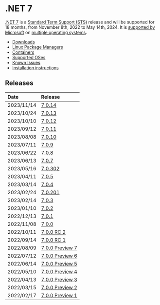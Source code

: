 # .NET 7

[.NET 7](https://devblogs.microsoft.com/dotnet/announcing-dotnet-7/) is a [Standard Term Support (STS)](../../release-policies.md) release and will be supported for 18 months, from November 8th, 2022 to May 14th, 2024. It is [supported by Microsoft](../../microsoft-support.md) on [multiple operating systems](supported-os.md).

- [Downloads](https://dotnet.microsoft.com/download/dotnet/7.0)
- [Linux Package Managers](https://learn.microsoft.com/dotnet/core/install/linux)
- [Containers](https://mcr.microsoft.com/catalog?search=dotnet/)
- [Supported OSes](supported-os.md)
- [Known Issues](known-issues.md)
- [Installation instructions](install.md)

## Releases

| Date | Release |
| :-- | :-- |
| 2023/11/14 | [7.0.14](https://github.com/dotnet/core/blob/main/release-notes/7.0/7.0.14/7.0.14.md) |
| 2023/10/24 | [7.0.13](https://github.com/dotnet/core/blob/main/release-notes/7.0/7.0.13/7.0.13.md) |
| 2023/10/10 | [7.0.12](https://github.com/dotnet/core/blob/main/release-notes/7.0/7.0.12/7.0.12.md) |
| 2023/09/12 | [7.0.11](https://github.com/dotnet/core/blob/main/release-notes/7.0/7.0.11/7.0.11.md) |
| 2023/08/08 | [7.0.10](https://github.com/dotnet/core/blob/main/release-notes/7.0/7.0.10/7.0.10.md) |
| 2023/07/11 | [7.0.9](https://github.com/dotnet/core/blob/main/release-notes/7.0/7.0.9/7.0.9.md) |
| 2023/06/22 | [7.0.8](https://github.com/dotnet/core/blob/main/release-notes/7.0/7.0.8/7.0.8.md) |
| 2023/06/13 | [7.0.7](https://github.com/dotnet/core/blob/main/release-notes/7.0/7.0.7/7.0.7.md) |
| 2023/05/16 | [7.0.302](https://github.com/dotnet/core/blob/main/release-notes/7.0/7.0.5/7.0.302.md) |
| 2023/04/11 | [7.0.5](https://github.com/dotnet/core/blob/main/release-notes/7.0/7.0.5/7.0.5.md) |
| 2023/03/14 | [7.0.4](https://github.com/dotnet/core/blob/main/release-notes/7.0/7.0.4/7.0.4.md) |
| 2023/02/24 | [7.0.201](https://github.com/dotnet/core/blob/main/release-notes/7.0/7.0.3/7.0.201.md) |
| 2023/02/14 | [7.0.3](https://github.com/dotnet/core/blob/main/release-notes/7.0/7.0.3/7.0.3.md) |
| 2023/01/10 | [7.0.2](https://github.com/dotnet/core/blob/main/release-notes/7.0/7.0.2/7.0.2.md) |
| 2022/12/13 | [7.0.1](https://github.com/dotnet/core/blob/main/release-notes/7.0/7.0.1/7.0.1.md) |
| 2022/11/08 | [7.0.0](https://github.com/dotnet/core/blob/main/release-notes/7.0/7.0.0/7.0.0.md) |
| 2022/10/11 | [7.0.0 RC 2](https://github.com/dotnet/core/blob/main/release-notes/7.0/preview/7.0.0-rc.2.md) |
| 2022/09/14 | [7.0.0 RC 1](https://github.com/dotnet/core/blob/main/release-notes/7.0/preview/7.0.0-rc.1.md) |
| 2022/08/09 | [7.0.0 Preview 7](https://github.com/dotnet/core/blob/main/release-notes/7.0/preview/7.0.0-preview.7.md) |
| 2022/07/12 | [7.0.0 Preview 6](https://github.com/dotnet/core/blob/main/release-notes/7.0/preview/7.0.0-preview.6.md) |
| 2022/06/14 | [7.0.0 Preview 5](https://github.com/dotnet/core/blob/main/release-notes/7.0/preview/7.0.0-preview.5.md) |
| 2022/05/10 | [7.0.0 Preview 4](https://github.com/dotnet/core/blob/main/release-notes/7.0/preview/7.0.0-preview.4.md) |
| 2022/04/13 | [7.0.0 Preview 3](https://github.com/dotnet/core/blob/main/release-notes/7.0/preview/7.0.0-preview.3.md) |
| 2022/03/15 | [7.0.0 Preview 2](https://github.com/dotnet/core/blob/main/release-notes/7.0/preview/7.0.0-preview.2.md) |
| 2022/02/17 | [7.0.0 Preview 1](https://github.com/dotnet/core/blob/main/release-notes/7.0/preview/7.0.0-preview.1.md) |
